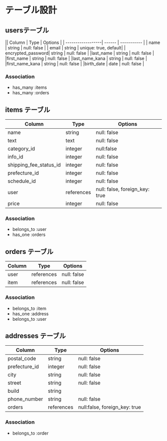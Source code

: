 # テーブル設計

## usersテーブル

|| Column           | Type   | Options     |
| ------------------| ------ | ----------- |
| name              | string | null: false |
| email             | string | unique: true, default|
| encrypted_password| string | null: false |
|last_name          | string | null: false |
|first_name         | string | null: false |
|last_name_kana     | string | null: false |
|first_name_kana    | string | null: false |
|birth_date         | date   | null: false |

### Association
- has_many :items
- has_many :orders

## items テーブル

| Column               | Type     | Options                       |
|----------------------| ---------| ------------------------------|
|name                  | string   | null: false                   |
|text                  | text     | null: false                   |
|category_id           | integer  | null:false                    |
|info_id               | integer  | null: false                   |
|shipping_fee_status_id|integer   | null: false                   |
|prefecture_id         |integer   | null: false                   |
|schedule_id           |integer   | null: false                   |
|user                  |references| null: false, foreign_key: true|
|price                 | integer  | null: false                   |

### Association
- belongs_to :user
- has_one :orders

## orders テーブル

| Column  |     Type   | Options     |
| --------| ---------- | ----------- |
| user    | references | null: false |
| item    | references | null: false |

### Association
- belongs_to :item
- has_one :address
- belongs_to :user

## addresses テーブル

 Column         | Type      | Options     |
| --------------| --------- | ----------- |
|postal_code    | string    | null: false |
|prefecture_id  | integer   | null: false |
|city           | string    | null: false |
|street         | string    | null: false |
|build          | string    |             | 
|phone_number   | string    | null: false |
|orders         | references|null:false, foreign_key: true|

### Association
- belongs_to :order